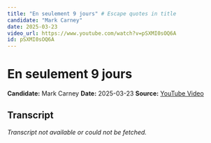 ```yaml
---
title: "En seulement 9 jours" # Escape quotes in title
candidate: "Mark Carney"
date: 2025-03-23
video_url: https://www.youtube.com/watch?v=pSXMI0sOQ6A
id: pSXMI0sOQ6A
---
```


# En seulement 9 jours

**Candidate:** Mark Carney
**Date:** 2025-03-23
**Source:** [YouTube Video](https://www.youtube.com/watch?v=pSXMI0sOQ6A)

## Transcript

*Transcript not available or could not be fetched.*